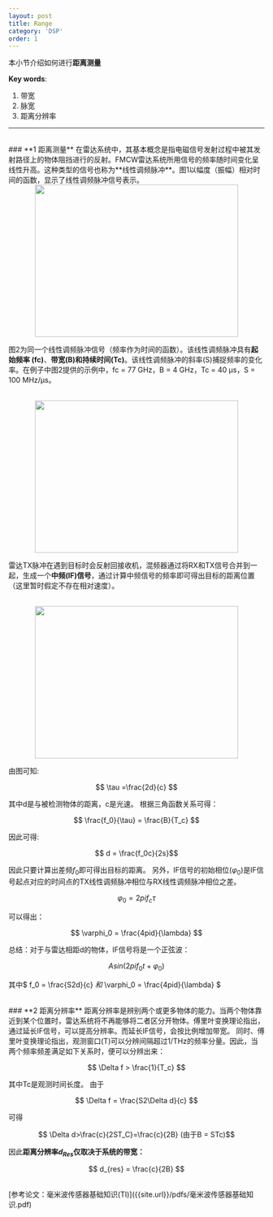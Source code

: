 ```yaml
---
layout: post
title: Range
category: 'DSP'
order: 1
---
```


本小节介绍如何进行**距离测量**

**Key words**:

1. 带宽
2. 脉宽
3. 距离分辨率

- - -
<br>
### **1 距离测量**
在雷达系统中，其基本概念是指电磁信号发射过程中被其发射路径上的物体阻挡进行的反射。FMCW雷达系统所用信号的频率随时间变化呈线性升高。这种类型的信号也称为**线性调频脉冲**。图1以幅度（振幅）相对时间的函数，显示了线性调频脉冲信号表示。

<br>
<div align=center>
<img src="{{site.url}}/images/range-01.png" width="400" height="300" div align=center />
</div>

图2为同一个线性调频脉冲信号（频率作为时间的函数）。该线性调频脉冲具有**起始频率 (fc)**、**带宽(B)**和**持续时间(Tc)**。该线性调频脉冲的斜率(S)捕捉频率的变化率。在例子中图2提供的示例中，fc = 77 GHz，B = 4 GHz，Tc = 40 µs，S = 100 MHz/µs。

<br>
<div align=center>
<img src="{{site.url}}/images/range-02.png" width="400" height="300" />
</div>

雷达TX脉冲在遇到目标时会反射回接收机，混频器通过将RX和TX信号合并到一起，生成一个**中频(IF)信号**，通过计算中频信号的频率即可得出目标的距离位置（这里暂时假定不存在相对速度）。

<br>
<div align=center>
<img src="{{site.url}}/images/range-03.png" width="400" height="300" />
</div>

由图可知:

$$ \tau =\frac{2d}{c} $$

其中d是与被检测物体的距离，c是光速。
根据三角函数关系可得：

$$ \frac{f_0}{\tau} = \frac{B}{T_c} $$

因此可得:

$$ d = \frac{f_0c}{2s}$$

因此只要计算出差频$f_0$即可得出目标的距离。
另外，IF信号的初始相位($\varphi_0$)是IF信号起点对应的时间点的TX线性调频脉冲相位与RX线性调频脉冲相位之差。

$$ \varphi_0 = 2pif_c\tau $$

可以得出：

$$ \varphi_0 = \frac{4pid}{\lambda} $$

总结：对于与雷达相距d的物体，IF信号将是一个正弦波：

$$ Asin(2pif_0t+\varphi_0) $$

其中$ f_0 = \frac{S2d}{c} $和$ \varphi_0 = \frac{4pid}{\lambda} $

<br>
### **2 距离分辨率**
距离分辨率是辨别两个或更多物体的能力。当两个物体靠近到某个位置时，雷达系统将不再能够将二者区分开物体。傅里叶变换理论指出，通过延长IF信号，可以提高分辨率。而延长IF信号，会按比例增加带宽。
同时、傅里叶变换理论指出，观测窗口(T)可以分辨间隔超过1/THz的频率分量。因此，当两个频率频差满足如下关系时，便可以分辨出来：

$$ \Delta f > \frac{1}{T_c} $$

其中Tc是观测时间长度。
由于

$$ \Delta f = \frac{S2\Delta d}{c} $$

可得

$$ \Delta d>\frac{c}{2ST_C}=\frac{c}{2B}  (由于B = STc)$$

因此**距离分辨率$d_{Res}$仅取决于系统的带宽：**

$$ d_{res} = \frac{c}{2B} $$

<br>
[参考论文：毫米波传感器基础知识(TI)]({{site.url}}/pdfs/毫米波传感器基础知识.pdf)



